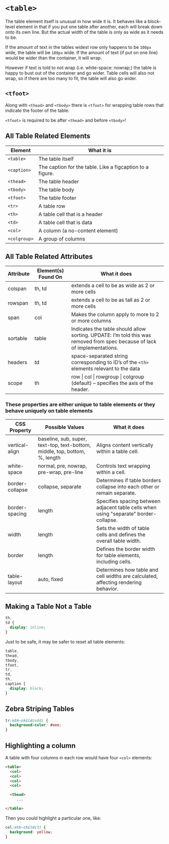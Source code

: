# `<table>`

The table element itself is unusual in how wide it is. It behaves like a block-level element in that if you put one table after another, each will break down onto its own line. But the actual width of the table is only as wide as it needs to be.

If the amount of text in the tables widest row only happens to be `100px` wide, the table will be `100px` wide. If the amount of text (if put on one line) would be wider than the container, it will wrap.

However if text is told to not wrap (i.e. white-space: nowrap;) the table is happy to bust out of the container and go wider. Table cells will also not wrap, so if there are too many to fit, the table will also go wider.

## `<tfoot>`

Along with `<thead>` and `<tbody>` there is `<tfoot>` for wrapping table rows that indicate the footer of the table.

`<tfoot>` is required to be after `<thead>` and before `<tbody>`!

## All Table Related Elements

| Element      | What it is                                                |
| ------------ | --------------------------------------------------------- |
| `<table>`    | The table itself                                          |
| `<caption>`  | The caption for the table. Like a figcaption to a figure. |
| `<thead>`    | The table header                                          |
| `<tbody>`    | The table body                                            |
| `<tfoot>`    | The table footer                                          |
| `<tr>`       | A table row                                               |
| `<th>`       | A table cell that is a header                             |
| `<td>`       | A table cell that is data                                 |
| `<col>`      | A column (a no-content element)                           |
| `<colgroup>` | A group of columns                                        |

## All Table Related Attributes

| Attribute | Element(s) Found On | What it does                                                                                                              |
| --------- | ------------------- | ------------------------------------------------------------------------------------------------------------------------- |
| colspan   | th, td              | extends a cell to be as wide as 2 or more cells                                                                           |
| rowspan   | th, td              | extends a cell to be as tall as 2 or more cells                                                                           |
| span      | col                 | Makes the column apply to more to 2 or more columns                                                                       |
| sortable  | table               | Indicates the table should allow sorting. UPDATE: I’m told this was removed from spec because of lack of implementations. |
| headers   | td                  | space-separated string corresponding to ID’s of the `<th>` elements relevant to the data                                  |
| scope     | th                  | row \| col \| rowgroup \| colgroup (default) – specifies the axis of the header.                                          |

### These properties are either unique to table elements or they behave uniquely on table elements

| CSS Property    | Possible Values                                                             | What it does                                                                          |
| --------------- | --------------------------------------------------------------------------- | ------------------------------------------------------------------------------------- |
| vertical-align  | baseline, sub, super, text-top, text-bottom, middle, top, bottom, %, length | Aligns content vertically within a table cell.                                        |
| white-space     | normal, pre, nowrap, pre-wrap, pre-line                                     | Controls text wrapping within a cell.                                                 |
| border-collapse | collapse, separate                                                          | Determines if table borders collapse into each other or remain separate.              |
| border-spacing  | length                                                                      | Specifies spacing between adjacent table cells when using "separate" border-collapse. |
| width           | length                                                                      | Sets the width of table cells and defines the overall table width.                    |
| border          | length                                                                      | Defines the border width for table elements, including cells.                         |
| table-layout    | auto, fixed                                                                 | Determines how table and cell widths are calculated, affecting rendering behavior.    |

## Making a Table Not a Table

```css
th,
td {
  display: inline;
}
```

Just to be safe, it may be safer to reset all table elements:

```css
table,
thead,
tbody,
tfoot,
tr,
td,
th,
caption {
  display: block;
}
```

## Zebra Striping Tables

```css
tr:nth-child(odd) {
  background-color: #eee;
}
```

## Highlighting a column

A table with four columns in each row would have four `<col>` elements:

```html
<table>
  <col>
  <col>
  <col>
  <col>

  <thead>
     ...

</table>
```

Then you could highlight a particular one, like:

```css
col:nth-child(3) {
  background: yellow;
}
```
